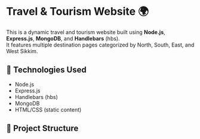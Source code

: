 # Travel & Tourism Website 🌍

This is a dynamic travel and tourism website built using **Node.js**, **Express.js**, **MongoDB**, and **Handlebars** (hbs).  
It features multiple destination pages categorized by North, South, East, and West Sikkim.

## 🔧 Technologies Used
- Node.js
- Express.js
- Handlebars (hbs)
- MongoDB
- HTML/CSS (static content)

## 📁 Project Structure
